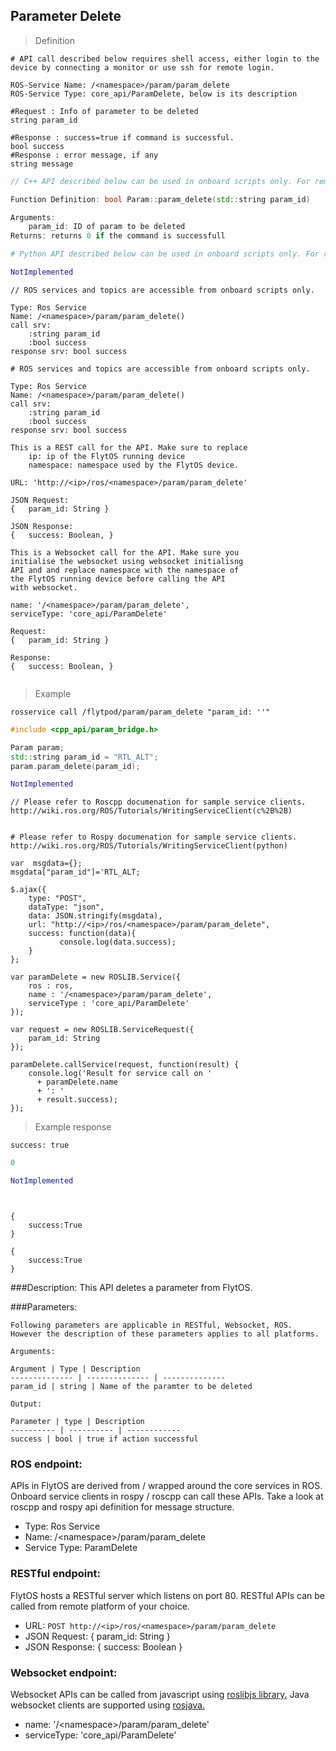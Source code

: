 ## Parameter Delete


> Definition

```shell
# API call described below requires shell access, either login to the device by connecting a monitor or use ssh for remote login.

ROS-Service Name: /<namespace>/param/param_delete
ROS-Service Type: core_api/ParamDelete, below is its description

#Request : Info of parameter to be deleted
string param_id

#Response : success=true if command is successful.  
bool success
#Response : error message, if any
string message
```

```cpp
// C++ API described below can be used in onboard scripts only. For remote scripts you can use http client libraries to call FlytOS REST endpoints from C++.

Function Definition: bool Param::param_delete(std::string param_id)

Arguments:
    param_id: ID of param to be deleted
Returns: returns 0 if the command is successfull
```

```python
# Python API described below can be used in onboard scripts only. For remote scripts you can use http client libraries to call FlytOS REST endpoints from Python.

NotImplemented
```

```cpp--ros
// ROS services and topics are accessible from onboard scripts only.

Type: Ros Service
Name: /<namespace>/param/param_delete()
call srv:
    :string param_id
    :bool success
response srv: bool success
```

```python--ros
# ROS services and topics are accessible from onboard scripts only.

Type: Ros Service
Name: /<namespace>/param/param_delete()
call srv:
    :string param_id
    :bool success
response srv: bool success

```

```javascript--REST
This is a REST call for the API. Make sure to replace 
    ip: ip of the FlytOS running device
    namespace: namespace used by the FlytOS device.

URL: 'http://<ip>/ros/<namespace>/param/param_delete'

JSON Request:
{   param_id: String }

JSON Response:
{   success: Boolean, }

```

```javascript--Websocket
This is a Websocket call for the API. Make sure you 
initialise the websocket using websocket initialisng 
API and and replace namespace with the namespace of 
the FlytOS running device before calling the API 
with websocket.

name: '/<namespace>/param/param_delete',
serviceType: 'core_api/ParamDelete'

Request:
{   param_id: String }

Response:
{   success: Boolean, }


```


> Example

```shell
rosservice call /flytpod/param/param_delete "param_id: ''" 
```

```cpp
#include <cpp_api/param_bridge.h>

Param param;
std::string param_id = "RTL_ALT"; 
param.param_delete(param_id);
```

```python
NotImplemented

```

```cpp--ros
// Please refer to Roscpp documenation for sample service clients. http://wiki.ros.org/ROS/Tutorials/WritingServiceClient(c%2B%2B)
```

```python--ros

# Please refer to Rospy documenation for sample service clients. http://wiki.ros.org/ROS/Tutorials/WritingServiceClient(python)

```

```javascript--REST
var  msgdata={};
msgdata["param_id"]='RTL_ALT;

$.ajax({
    type: "POST",
    dataType: "json",
    data: JSON.stringify(msgdata),
    url: "http://<ip>/ros/<namespace>/param/param_delete",  
    success: function(data){
           console.log(data.success);
    }
};

```

```javascript--Websocket
var paramDelete = new ROSLIB.Service({
    ros : ros,
    name : '/<namespace>/param/param_delete',
    serviceType : 'core_api/ParamDelete'
});

var request = new ROSLIB.ServiceRequest({
    param_id: String
});

paramDelete.callService(request, function(result) {
    console.log('Result for service call on '
      + paramDelete.name
      + ': '
      + result.success);
});
```


> Example response

```shell
success: true
```

```cpp
0
```

```python
NotImplemented
```

```cpp--ros
```

```python--ros
```

```javascript--REST
{
    success:True
}

```

```javascript--Websocket
{
    success:True
}

```





###Description:
This API deletes a parameter from FlytOS.

###Parameters:
    
    Following parameters are applicable in RESTful, Websocket, ROS. However the description of these parameters applies to all platforms. 
    
    Arguments:
    
    Argument | Type | Description
    -------------- | -------------- | --------------
    param_id | string | Name of the paramter to be deleted
    
    Output:
    
    Parameter | type | Description
    ---------- | ---------- | ------------
    success | bool | true if action successful

### ROS endpoint:
APIs in FlytOS are derived from / wrapped around the core  services in ROS. Onboard service clients in rospy / roscpp can call these APIs. Take a look at roscpp and rospy api definition for message structure. 

* Type: Ros Service</br> 
* Name: /\<namespace\>/param/param_delete</br>
* Service Type: ParamDelete

### RESTful endpoint:
FlytOS hosts a RESTful server which listens on port 80. RESTful APIs can be called from remote platform of your choice.

* URL: ````POST http://<ip>/ros/<namespace>/param/param_delete````
* JSON Request:
{
    param_id: String
}
* JSON Response:
{
    success: Boolean
}


### Websocket endpoint:
Websocket APIs can be called from javascript using  [roslibjs library.](https://github.com/RobotWebTools/roslibjs) 
Java websocket clients are supported using [rosjava.](http://wiki.ros.org/rosjava)

* name: '/\<namespace\>/param/param_delete'</br>
* serviceType: 'core_api/ParamDelete'


<!-- ### API usage information:
Note: You can either set body_frame or relative flag. If both are set, body_frame takes precedence.

Tip: Asynchronous mode - The API call would return as soon as the command has been sent to the autopilot, irrespective of whether the vehicle has reached the given setpoint or not.

Tip: Synchronous mode - The API call would wait for the function to return, which happens when either the position setpoint is reached or timeout=30secs is over.

 -->